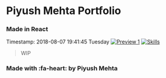 # Piyush Mehta Portfolio
### Made in React
Timestamp: 2018-08-07 19:41:45 Tuesday
[![Preview 1](https://preview.ibb.co/jYoqMK/Screen_Shot_2018_08_07_at_7_42_14_PM.jpg "Preview 1")](https://preview.ibb.co/jYoqMK/Screen_Shot_2018_08_07_at_7_42_14_PM.jpg "Preview 1")
[![Skills](https://preview.ibb.co/cYyX1K/Screen_Shot_2018_08_07_at_7_43_30_PM.jpg "Skills")](https://preview.ibb.co/cYyX1K/Screen_Shot_2018_08_07_at_7_43_30_PM.jpg "Skills")

>  WIP

### Made with :fa-heart: by Piyush Mehta